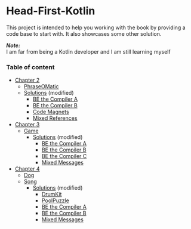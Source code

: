 # Head-First-Kotlin

This project is intended to help you working with the book by providing a code base to start with.
It also showcases some other solution.    

**_Note:_**    
I am far from being a Kotlin developer and I am still learning myself


### Table of content
* [Chapter 2](src/main/kotlin/chapter2)
  * [PhraseOMatic](src/main/kotlin/chapter2/PhraseOMatic.kt)
  * [Solutions](src/main/kotlin/chapter2/solutions) (modified)
    * [BE the Compiler A](src/main/kotlin/chapter2/solutions/BE%20the%20Compiler%20A.kt)
    * [BE the Compiler B](src/main/kotlin/chapter2/solutions/BE%20the%20Compiler%20B.kt)
    * [Code Magnets](src/main/kotlin/chapter2/solutions/Code%20Magnets.kt)
    * [Mixed References](src/main/kotlin/chapter2/solutions/Mixed%20References.kt)
* [Chapter 3](src/main/kotlin/chapter3)
  * [Game](src/main/kotlin/chapter3/Game.kt)
    * [Solutions](src/main/kotlin/chapter3/solutions) (modified)
      * [BE the Compiler A](src/main/kotlin/chapter3/solutions/BE%20the%20Compiler%20A.kt)
      * [BE the Compiler B](src/main/kotlin/chapter3/solutions/BE%20the%20Compiler%20B.kt)
      * [BE the Compiler C](src/main/kotlin/chapter3/solutions/BE%20the%20Compiler%20C.kt)
      * [Mixed Messages](src/main/kotlin/chapter3/solutions/Mixed%20Messages.kt)
* [Chapter 4](src/main/kotlin/chapter4)
  * [Dog](src/main/kotlin/chapter4/Dog.kt)
  * [Song](src/main/kotlin/chapter4/Song.kt)
    * [Solutions](src/main/kotlin/chapter4/solutions) (modified)
      * [DrumKit](main/kotlin/chapter4/solutions/DrumKit.kt)
      * [PoolPuzzle](main/kotlin/chapter4/solutions/PoolPuzzle.kt)
      * [BE the Compiler A](src/main/kotlin/chapter4/solutions/BE%20the%20Compiler%20A.kt)
      * [BE the Compiler B](src/main/kotlin/chapter4/solutions/BE%20the%20Compiler%20B.kt)
      * [Mixed Messages](src/main/kotlin/chapter3/solutions/Mixed%20Messages.kt)

